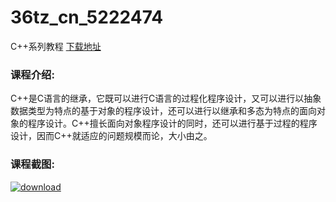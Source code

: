 # 36tz_cn_5222474
C++系列教程
[下载地址](http://www.36tz.cn/article/5222474 "下载地址")
### 课程介绍:
C++是C语言的继承，它既可以进行C语言的过程化程序设计，又可以进行以抽象数据类型为特点的基于对象的程序设计，还可以进行以继承和多态为特点的面向对象的程序设计。C++擅长面向对象程序设计的同时，还可以进行基于过程的程序设计，因而C++就适应的问题规模而论，大小由之。

### 课程截图:
[![download](http://36tz.cn/muke_img/2022_01_2-38.png "下载地址")](http://www.36tz.cn "下载地址")
